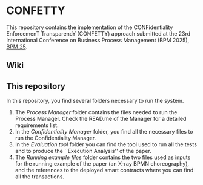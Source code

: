 # CONFETTY

This repository contains the implementation of the CONFidentiality EnforcemenT TransparencY (CONFETTY) approach submitted at the 23rd International Conference on Business Process Management (BPM 2025), [BPM 25]([https://www.bpm2025seville.org/]).

## Wiki


## This repository
In this repository, you find several folders necessary to run the system. 
1. The *Process Manager* folder contains the files needed to run the Process Manager. Check the READ.me of the Manager for a detailed requirements list.
2. In the *Confidentiality Manager* folder, you find all the necessary files to run the Confidentiality Manager.
3. In the *Evaluation tool* folder you can find the tool used to run all the tests and to produce the ``Execution Analysis'' of the paper.
4. The *Running example files* folder contains the two files used as inputs for the running example of the paper (an X-ray BPMN choreography), and the references to the deployed smart contracts where you can find all the transactions.
